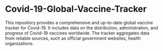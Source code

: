 # Covid-19-Global-Vaccine-Tracker
This repository provides a comprehensive and up-to-date global vaccine tracker for Covid-19. It includes data on the distribution, administration, and progress of Covid-19 vaccines worldwide. The tracker aggregates data from reliable sources, such as official government websites, health organizations.
